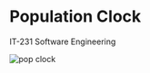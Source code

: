 # Population Clock
IT-231 Software Engineering

![pop clock](https://alanv73.github.io/img/pop_clock.png)
